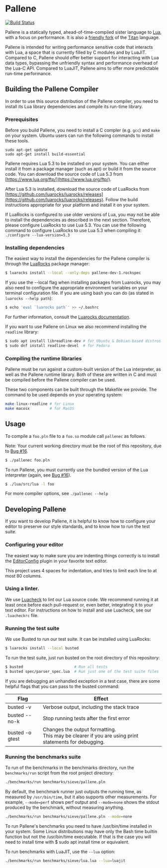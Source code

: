 # Pallene
[![Build Status](https://travis-ci.org/pallene-lang/pallene.svg?branch=master)](https://travis-ci.org/pallene-lang/pallene)

Pallene is a statically typed, ahead-of-time-compiled sister language to
[Lua](https://www.lua.org), with a focus on performance. It is also a 
[friendly fork](http://lua-users.org/lists/lua-l/2018-09/msg00255.html) of the
[Titan](https://www.github.com/titan-lang/titan) language.

Pallene is intended for writing performance sensitive code that interacts with
Lua, a space that is currently filled by C modules and by LuaJIT. Compared to
C, Pallene should offer better support for interacting with Lua data types,
bypassing the unfriendly syntax and performance overhead of the Lua-C API.
Compared to LuaJIT, Pallene aims to offer more predictable run-time performance.

## Building the Pallene Compiler

In order to use this source distribution of the Pallene compiler, you need to
install its Lua library dependencies and compile its run-time library.

### Prerequisites

Before you build Pallene, you need to install a C compler (e.g. `gcc`) and `make` on your system.
Ubuntu users can run the following commands to install these tools.
```
sudo apt-get update
sudo apt-get install build-essential
```

Pallene requires Lua 5.3 to be installed on your system. You can either install it
from a package manager (such as apt) or build it from the source code. You can download
the source code of Lua 5.3 from [https://www.lua.org/ftp/](https://www.lua.org/ftp/).

After Lua 5.3 is installed, download the source code of LuaRocks from 
[https://github.com/luarocks/luarocks/releases](https://github.com/luarocks/luarocks/releases). Follow
the build instructions appropriate for your platform and install it on your system.

If LuaRocks is configured to use older versions of Lua, you may not be able to
install the dependencies as described in the next section. Therefore, please
configure LuaRocks to use Lua 5.3. You can use the following command to configure
LuaRocks to use Lua 5.3 when compiling it:
`./configure --lua-version=5.3`

### Installing dependencies

The easiest way to install the dependencies for the Pallene compiler is through
the [LuaRocks](http://luarocks.org) package manager:

```sh
$ luarocks install --local --only-deps pallene-dev-1.rockspec
```

If you use the --local flag when installing packages from Luarocks, you may
also need to configure the appropriate environment variables on your terminal configuration file.
If you are using bash you can do (as stated in `luarocks --help path`):
```sh
$ echo 'eval `luarocks path`' >> ~/.bashrc 
```
For further information, consult the [Luarocks documentation](https://github.com/luarocks/luarocks/wiki/path).

If you want to use Pallene on Linux we also recommend installing the `readline`
library:

```sh
$ sudo apt install libreadline-dev # for Ubuntu & Debian-based distros
$ sudo dnf install readline-devel  # for Fedora
```

### Compiling the runtime libraries

Pallene must be run against a custom-built version of the Lua interpreter, as
well as the Pallene runtime library. Both of these are written in C and must be
compiled before the Pallene compiler can be used.

These two components can be built through the Makefile we provide. The command
to be used depends on your operating system:

```sh
make linux-readline # for Linux
make macosx         # for MacOS
```

## Usage

To compile a `foo.pln` file to a `foo.so` module call `pallenec` as follows.

Note: Your current working directory must be the root of this repository, due to 
[Bug #16](https://github.com/pallene-lang/pallene/issues/16).


```sh
$ ./pallenec foo.pln
```

To run Pallene, you must currently use the bundled version of the Lua
interpreter (again, see [Bug #16](https://github.com/pallene-lang/pallene/issues/16)).

```sh
$ ./lua/src/lua -l foo
```

For more compiler options, see `./pallenec --help`

## Developing Pallene

If you want to develop Pallene, it is helpful to know how to configure your
editor to preserve our style standards, and to know how to run the test suite.

### Configuring your editor

The easiest way to make sure you are indenting things correctly is to install
the [EditorConfig](https://editorconfig.org/) plugin in your favorite
text editor.

This project uses 4 spaces for indentation, and tries to limit each line to at
most 80 columns.

### Using a linter.

We use [Luacheck](https://github.com/mpeterv/luacheck) to lint our Lua source
code. We recommend running it at least once before each pull-request or, even
better, integrating it to your text editor. For instructions on how to install
and use Luacheck, see our `.luacheckrc` file.

### Running the test suite

We use Busted to run our test suite. It can be installed using LuaRocks:

```sh
$ luarocks install --local busted
```

To run the test suite, just run busted on the root directory of this repository:

```sh
$ busted                       # Run all tests
$ busted spec/parser_spec.lua  # Run just one of the test suite files
```

If you are debugging an unhandled exception in a test case, there are some
helpful flags that you can pass to the busted command:

Flag             | Effect
---------------- | --------------------------------------------------------
busted -v        | Verbose output, including the stack trace
busted --no-k    | Stop running tests after the first error
busted -o gtest  | Changes the output formatting.<br>This may be clearer if you are using print statements for debugging.

### Running the benchmarks suite

To run of the benchmarks in the benchmarks directory, run the `benchmarks/run`
script from the root project directory:

```sh
./benchmarks/run benchmarks/sieve/pallene.pln
```

By default, the benchmark runner just outputs the running time, as measured by
`/usr/bin/time`, but it also supports other measurements. For example,
`--mode=perf` shows perf output and `--mode=none` shows the stdout produced by
the benchmark, without measuring anything.

```sh
./benchmarks/run benchmarks/sieve/pallene.pln --mode=none
```

To run Pallene's benchmarks you need to have /usr/bin/time installed in your system.
Some Linux distributions may have only the Bash time builtin function but not the /usr/bin/time executable.
If that is the case you will need to install time with $ sudo apt install time or equivalent.

To run benchmarks with LuaJIT, use the `--lua` option:

```sh
./benchmarks/run benchmarks/sieve/lua.lua --lua=luajit
```
